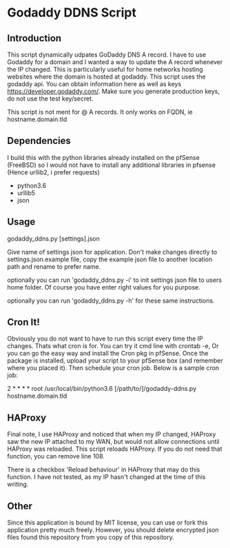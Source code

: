 # Godaddy DDNS Script

## Introduction
This script dynamically udpates GoDaddy DNS A record. I have to use Godaddy for a domain and I wanted a way to update the A record whenever the IP changed. This is particularly useful for home networks hosting websites where the domain is hosted at godaddy. This script uses the godaddy api. You can obtain information here as well as keys https://developer.godaddy.com/. Make sure you generate production keys, do not use the test key/secret.

This script is not ment for @ A records. It only works on FQDN, ie hostname.domain.tld



## Dependencies
I build this with the python libraries already installed on the pfSense (FreeBSD) so I would not have to install any additional libraries in pfsense (Hence urllib2, i prefer requests)

- python3.6
- urllib5
- json

## Usage
godaddy_ddns.py [settings].json

Give name of settings json for application. Don't make changes directly to settings.json.example file, copy the example json file to another location path and rename to prefer name.

optionally you can run 'godaddy_ddns.py -i' to init settings json file to users home folder. Of course you have enter right values for you purpose.

optionally you can run 'godaddy_ddns.py -h' for these same instructions.

## Cron It!
Obviously you do not want to have to run this script every time the IP changes. Thats what cron is for. You can try it cmd line with crontab -e, Or you can go the easy way and install the Cron pkg in pfSense. Once the package is installed, upload your script to your pfSense box (and remember where you placed it). Then schedule your cron job. Below is a sample cron job:


2	\*	\*	\*	\*	root	/usr/local/bin/python3.6 [/path/to/]/godaddy-ddns.py hostname.domain.tld


## HAProxy
Final note, I use HAProxy and noticed that when my IP changed, HAProxy saw the new IP attached to my WAN, but would not allow connections until HAProxy was reloaded. This script reloads HAProxy. If you do not need that function, you can remove line 108.

There is a checkbox 'Reload behaviour' in HAProxy that may do this function. I have not tested, as my IP hasn't changed at the time of this writing. 

## Other

Since this application is bound by MIT license, you can use or fork this application pretty much freely. However, you
should delete encrypted json files found this repository from you copy of this repository.